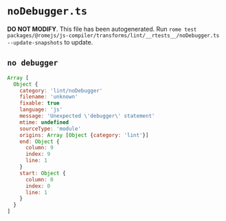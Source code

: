 # `noDebugger.ts`

**DO NOT MODIFY**. This file has been autogenerated. Run `rome test packages/@romejs/js-compiler/transforms/lint/__rtests__/noDebugger.ts --update-snapshots` to update.

## `no debugger`

```javascript
Array [
  Object {
    category: 'lint/noDebugger'
    filename: 'unknown'
    fixable: true
    language: 'js'
    message: 'Unexpected \'debugger\' statement'
    mtime: undefined
    sourceType: 'module'
    origins: Array [Object {category: 'lint'}]
    end: Object {
      column: 9
      index: 9
      line: 1
    }
    start: Object {
      column: 0
      index: 0
      line: 1
    }
  }
]
```
